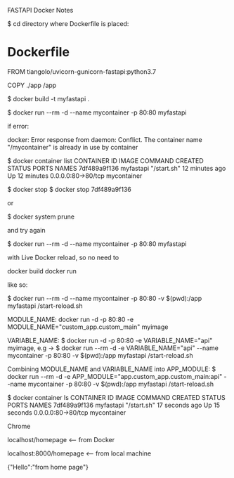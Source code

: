 FASTAPI Docker Notes




$ cd directory where Dockerfile is placed:

# Dockerfile

FROM tiangolo/uvicorn-gunicorn-fastapi:python3.7

COPY ./app /app


$ docker build -t myfastapi .

$ docker run --rm -d --name mycontainer -p 80:80 myfastapi

if error:

docker: Error response from daemon: Conflict. The container name "/mycontainer" is already in use by container

$ docker container list
CONTAINER ID        IMAGE               COMMAND             CREATED             STATUS              PORTS                NAMES
7df489a9f136        myfastapi           "/start.sh"         12 minutes ago      Up 12 minutes       0.0.0.0:80->80/tcp   mycontainer

$ docker stop <ID>
$ docker stop 7df489a9f136

or

$ docker system prune

and try again

$ docker run --rm -d --name mycontainer -p 80:80 myfastapi

with Live Docker reload, so no need to

docker build
docker run

like so:

$ docker run --rm -d --name mycontainer -p 80:80 -v $(pwd):/app myfastapi /start-reload.sh


MODULE_NAME:
docker run -d -p 80:80 -e MODULE_NAME="custom_app.custom_main" myimage


VARIABLE_NAME:
$ docker run -d -p 80:80 -e VARIABLE_NAME="api" myimage, e.g ->
$ docker run --rm -d -e VARIABLE_NAME="api" --name mycontainer -p 80:80 -v $(pwd):/app myfastapi /start-reload.sh

Combining MODULE_NAME and VARIABLE_NAME into APP_MODULE:
$ docker run --rm -d -e APP_MODULE="app.custom_app.custom_main:api" --name mycontainer -p 80:80 -v $(pwd):/app myfastapi /start-reload.sh



$ docker container ls
CONTAINER ID        IMAGE               COMMAND             CREATED             STATUS              PORTS                NAMES
7df489a9f136        myfastapi           "/start.sh"         17 seconds ago      Up 15 seconds       0.0.0.0:80->80/tcp   mycontainer

Chrome

localhost/homepage <-- from Docker

localhost:8000/homepage <-- from local machine


{"Hello":"from home page"}

